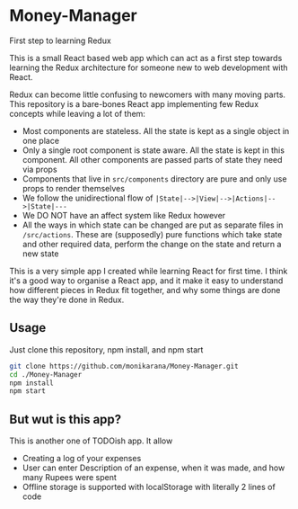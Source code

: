 # Money-Manager
First step to learning Redux

This is a small React based web app which can act as a first step towards learning the Redux architecture for someone new to web development with React.

Redux can become little confusing to newcomers with many moving parts. This repository is a bare-bones React app implementing 
few Redux concepts while leaving a lot of them:

- Most components are stateless. All the state is kept as a single object in one place
- Only a single root component is state aware. All the state is kept in this component. All other components are passed parts of state they need via props
- Components that live in `src/components` directory are pure and only use props to render themselves
- We follow the unidirectional flow of `|State|-->|View|-->|Actions|-->|State|---`
- We DO NOT have an affect system like Redux however
- All the ways in which state can be changed are put as separate files in `/src/actions`. These are (supposedly) pure functions which take state and other required data, perform the change on the state and return a new state


This is a very simple app I created while learning React for first time. I think it's a good way to organise a React  app, and it make it
easy to understand how different pieces in Redux fit together, and why some things are done the way they're done in Redux.

## Usage

Just clone this repository, npm install, and npm start

```sh
git clone https://github.com/monikarana/Money-Manager.git
cd ./Money-Manager
npm install
npm start
```

## But wut is this app?
This is another one of TODOish app. It allow 
- Creating a log of your expenses
- User can enter Description of an expense, when it was made, and how many Rupees were spent
- Offline storage is supported with localStorage with literally 2 lines of code

